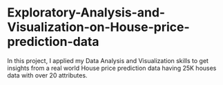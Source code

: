 # Exploratory-Analysis-and-Visualization-on-House-price-prediction-data
In this project, I applied my Data Analysis and Visualization skills to get insights from a real world House price prediction data having 25K houses data with over 20 attributes.
